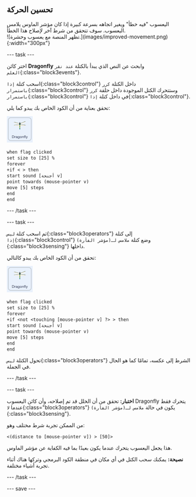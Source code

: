 ## تحسين الحركة

<div style="display: flex; flex-wrap: wrap">
<div style="flex-basis: 200px; flex-grow: 1; margin-right: 15px;">
اليعسوب "فيه خطأ" ويغير اتجاهه بسرعة كبيرة إذا كان مؤشر الماوس يلامس اليعسوب. سوف تتحقق من شرط آخر لإصلاح هذا الخطأ.
</div>
<div>
![تظهر المنصة مع يعسوب وحشرة.](images/improved-movement.png){:width="300px"}
</div>
</div>

--- task ---

اختر كائن **Dragonfly** وابحث عن النص الذي يبدأ بالكتلة `عند نقر العلم`{:class="block3events"}.

اسحب كتلة `إذا`{:class="block3control"} داخل الكتلة `كرر باستمرار`{:class="block3control"} وستتحرك الكتل الموجودة داخل حلقة `كرر باستمرار`{:class="block3control"} في داخل كتلة `إذا`{:class="block3control"}.

تحقق بعناية من أن الكود الخاص بك يبدو كما يلي:

![](images/dragonfly-icon.png)

```blocks3
when flag clicked
set size to [25] %
forever
+if < > then
start sound [أجنحة v]
point towards (mouse-pointer v)
move [5] steps
end
end
```
--- /task ---

--- task ---

ثم اسحب كتلة `ليس`{:class="block3operators"} إلى كتلة `إذا`{:class="block3control"} وضع كتلة `ملامس لـ(مؤشر الفأرة)`{:class="block3sensing"} داخلها.

تحقق من أن الكود الخاص بك يبدو كالتالي:

![](images/dragonfly-icon.png)

```blocks3
when flag clicked
set size to [25] %
forever
+if <not <touching [mouse-pointer v] ?> > then
start sound [أجنحة v]
point towards (mouse-pointer v)
move [5] steps
end
end
```

تحول الكتلة `ليس`{:class="block3operators"} الشرط إلى عكسه، تمامًا كما هو الحال في الجملة.

--- /task ---

--- task ---

**اختبار:** تحقق من أن الخلل قد تم إصلاحه، وأن كائن اليعسوب Dragonfly يتحرك فقط عندما `لا`{:class="block3operators"} يكون في حالة `ملامس لـ(مؤشر الفأرة)`{:class="block3sensing"}.

من الممكن تجربة شرط مختلف وهو:

```blocks3
<(distance to [mouse-pointer v]) > [50]>
```

هذا يجعل اليعسوب يتحرك عندما يكون بعيدًا بما فيه الكفاية عن مؤشر الماوس.

**نصيحة:** يمكنك سحب الكتل في أي مكان في منطقة الكود البرمجي وتركها هناك أثناء تجربة أشياء مختلفة.

--- /task ---

--- save ---

